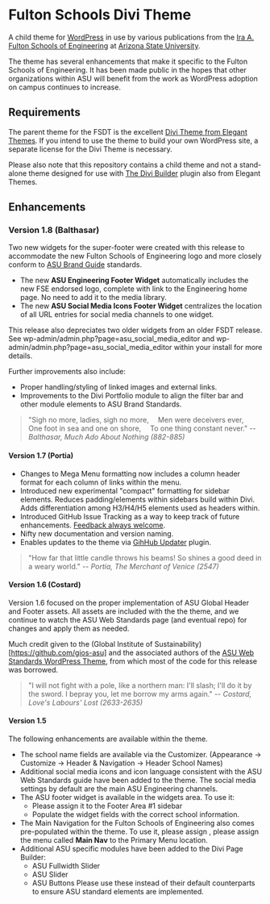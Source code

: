 # Fulton Schools Divi Theme #

A child theme for [WordPress](http://wordpress.org) in use by various publications from the [Ira A. Fulton Schools of Engineering](http://engineering.asu.edu) at [Arizona State University](http://asu.edu). 

The theme has several enhancements that make it specific to the Fulton Schools of Engineering. It has been made public in the hopes that other organizations within ASU will benefit from the work as WordPress adoption on campus continues to increase.

## Requirements ##

The parent theme for the FSDT is the excellent [Divi Theme from Elegant Themes](http://www.elegantthemes.com/gallery/divi/). If you intend to use the theme to build your own WordPress site, a separate license for the Divi Theme is necessary. 

Please also note that this repository contains a child theme and not a stand-alone theme designed for use with [The Divi Builder](http://www.elegantthemes.com/plugins/divi-builder/) plugin also from Elegant Themes. 

## Enhancements ##

### Version 1.8 (Balthasar) ###

Two new widgets for the super-footer were created with this release to accommodate the new Fulton Schools of Engineering logo and more closely conform to [ASU Brand Guide](https://brandguide.asu.edu/web-standards/enterprise/super-footer) standards.
* The new **ASU Engineering Footer Widget** automatically includes the new FSE endorsed logo, complete with link to the Engineering home page. No need to add it to the media library.
* The new **ASU Social Media Icons Footer Widget** centralizes the location of all URL entries for social media channels to one widget.

This release also depreciates two older widgets from an older FSDT release. See wp-admin/admin.php?page=asu_social_media_editor and wp-admin/admin.php?page=asu_social_media_editor within your install for more details.

Further improvements also include:
* Proper handling/styling of linked images and external links. 
* Improvements to the Divi Portfolio module to align the filter bar and other module elements to ASU Brand Standards.

> "Sigh no more, ladies, sigh no more,
 Men were deceivers ever,
 One foot in sea and one on shore,
 To one thing constant never."
-- *Balthasar, Much Ado About Nothing (882-885)*

#### Version 1.7 (Portia) ####

* Changes to Mega Menu formatting now includes a column header format for each column of links within the menu.
* Introduced new experimental "compact" formatting for sidebar elements. Reduces padding/elements within sidebars build within Divi. Adds differentiation among H3/H4/H5 elements used as headers within.
* Introduced GitHub Issue Tracking as a way to keep track of future enhancements. [Feedback always welcome](https://github.com/fsoe-asu/fultonSchoolsDiviTheme/issues).
* Nifty new documentation and version naming.
* Enables updates to the theme via [GihHub Updater](https://github.com/afragen/github-updater) plugin.

> "How far that little candle throws his beams! So shines a good deed in a weary world."
-- *Portia, The Merchant of Venice (2547)*

#### Version 1.6 (Costard) ####

Version 1.6 focused on the proper implementation of ASU Global Header and Footer assets. All assets are included with the the theme, and we continue to watch the ASU Web Standards page (and eventual repo) for changes and apply them as needed.

Much credit given to the (Global Institute of Sustainability)[https://github.com/gios-asu] and the associated authors of the [ASU Web Standards WordPress Theme](https://github.com/gios-asu/ASU-Web-Standards-Wordpress-Theme), from which most of the code for this release was borrowed.

> "I will not fight with a pole, like a northern man: 
I'll slash; I'll do it by the sword. I bepray you, 
let me borrow my arms again."
-- *Costard, Love's Labours' Lost (2633-2635)*

#### Version 1.5 ####

The following enhancements are available within the theme.
* The school name fields are available via the Customizer. (Appearance -> Customize -> Header & Navigation -> Header School Names)
* Additional social media icons and icon language consistent with the ASU Web Standards guide have been added to the theme. The social media settings by default are the main ASU Engineering channels.
* The ASU footer widget is available in the widgets area. To use it:
  * Please assign it to the Footer Area #1 sidebar 
  * Populate the widget fields with the correct school information.
* The Main Navigation for the Fulton Schools of Engineering also comes pre-populated within the theme. To use it, please assign , please assign the menu called **Main Nav** to the Primary Menu location.
* Additional ASU specific modules have been added to the Divi Page Builder:
  * ASU Fullwidth Slider
  * ASU Slider
  * ASU Buttons
Please use these instead of their default counterparts to ensure ASU standard elements are implemented.

